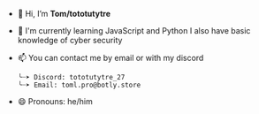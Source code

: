 - 👋 Hi, I’m __Tom/tototutytre__
- 🌱 I'm currently learning JavaScript and Python
      I also have basic knowledge of cyber security
- 📫 You can contact me by email or with my discord

      ╰┈➤ Discord: tototutytre_27
      ╰┈➤ Email: toml.pro@botly.store
- 😄 Pronouns: he/him
